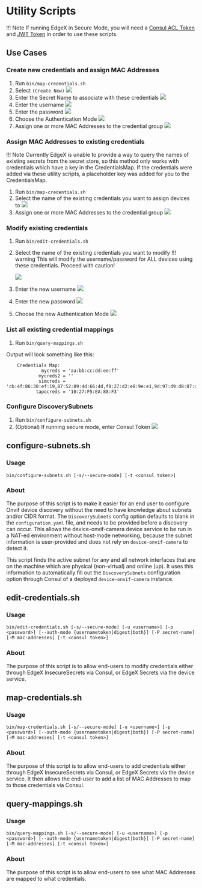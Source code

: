 # Utility Scripts

!!! Note
      If running EdgeX in Secure Mode, you will need a [Consul ACL Token](../../../../../security/Ch-Secure-Consul.md#how-to-get-consul-acl-token) 
      and [JWT Token](../../../../../security/Ch-APIGateway.md#creating-access-token-for-api-gateway-authentication) in order to use these scripts.

## Use Cases
### Create new credentials and assign MAC Addresses
1. Run `bin/map-credentials.sh`
2. Select `(Create New)`
   ![](../images/creds-pick.png)
3. Enter the Secret Name to associate with these credentials
   ![](../images/creds-name.png)
4. Enter the username
   ![](../images/creds-username.png)
5. Enter the password
   ![](../images/creds-password.png)
6. Choose the Authentication Mode
   ![](../images/creds-method.png)
7. Assign one or more MAC Addresses to the credential group
   ![](../images/creds-mac.png)

### Assign MAC Addresses to existing credentials
!!! Note
      Currently EdgeX is unable to provide a way to query the names of existing secrets from the secret store, so this method only works with credentials which have a key in the CredentialsMap. If the credentials were added via these utility scripts, a placeholder key was added for you to the CredentialsMap.

1. Run `bin/map-credentials.sh`
2. Select the name of the existing credentials you want to assign devices to
   ![](../images/creds-pick.png)
3. Assign one or more MAC Addresses to the credential group
   ![](../images/creds-mac-multiple.png)

### Modify existing credentials
1. Run `bin/edit-credentials.sh`
2. Select the name of the existing credentials you want to modify
!!! warning
    This will modify the username/password for ALL devices using these credentials. Proceed with caution!

   ![](../images/creds-pick-existing.png)

3. Enter the new username
   ![](../images/creds-edit-user.png)
4. Enter the new password
   ![](../images/creds-edit-password.png)
5. Choose the new Authentication Mode
   ![](../images/creds-edit-method.png)


### List all existing credential mappings
1. Run `bin/query-mappings.sh`

Output will look something like this:
```
    Credentials Map:
             mycreds = 'aa:bb:cc:dd:ee:ff'
            mycreds2 = ''
            simcreds = 'cb:4f:86:30:ef:19,87:52:89:4d:66:4d,f0:27:d2:e8:9e:e1,9d:97:d9:d8:07:4b,99:70:6d:f5:c2:16'
           tapocreds = '10:27:F5:EA:88:F3'
```

### Configure DiscoverySubnets
1. Run `bin/configure-subnets.sh`
2. (Optional) If running secure mode, enter Consul Token
   ![](../images/creds-acl.png)


## configure-subnets.sh
### Usage
```shell
bin/configure-subnets.sh [-s/--secure-mode] [-t <consul token>]
```
### About
The purpose of this script is to make it easier for an end user to configure Onvif device discovery
without the need to have knowledge about subnets and/or CIDR format. The `DiscoverySubnets` config
option defaults to blank in the `configuration.yaml` file, and needs to be provided before a discovery can occur.
This allows the device-onvif-camera device service to be run in a NAT-ed environment without host-mode networking,
because the subnet information is user-provided and does not rely on `device-onvif-camera` to detect it.

This script finds the active subnet for any and all network interfaces that are on the machine 
which are physical (non-virtual) and online (up). It uses this information to automatically fill out the 
`DiscoverySubnets` configuration option through Consul of a deployed `device-onvif-camera` instance.

## edit-credentials.sh
### Usage
```shell
bin/edit-credentials.sh [-s/--secure-mode] [-u <username>] [-p <password>] [--auth-mode {usernametoken|digest|both}] [-P secret-name] [-M mac-addresses] [-t <consul token>]
```
### About
The purpose of this script is to allow end-users to modify credentials either through
EdgeX InsecureSecrets via Consul, or EdgeX Secrets via the device service.

## map-credentials.sh
### Usage
```shell
bin/map-credentials.sh [-s/--secure-mode] [-u <username>] [-p <password>] [--auth-mode {usernametoken|digest|both}] [-P secret-name] [-M mac-addresses] [-t <consul token>]
```
### About
The purpose of this script is to allow end-users to add credentials either through
EdgeX InsecureSecrets via Consul, or EdgeX Secrets via the device service. It then allows the
end-user to add a list of MAC Addresses to map to those credentials via Consul.

## query-mappings.sh
### Usage
```shell
bin/query-mappings.sh [-s/--secure-mode] [-u <username>] [-p <password>] [--auth-mode {usernametoken|digest|both}] [-P secret-name] [-M mac-addresses] [-t <consul token>]
```
### About
The purpose of this script is to allow end-users to see what MAC Addresses are
mapped to what credentials.

